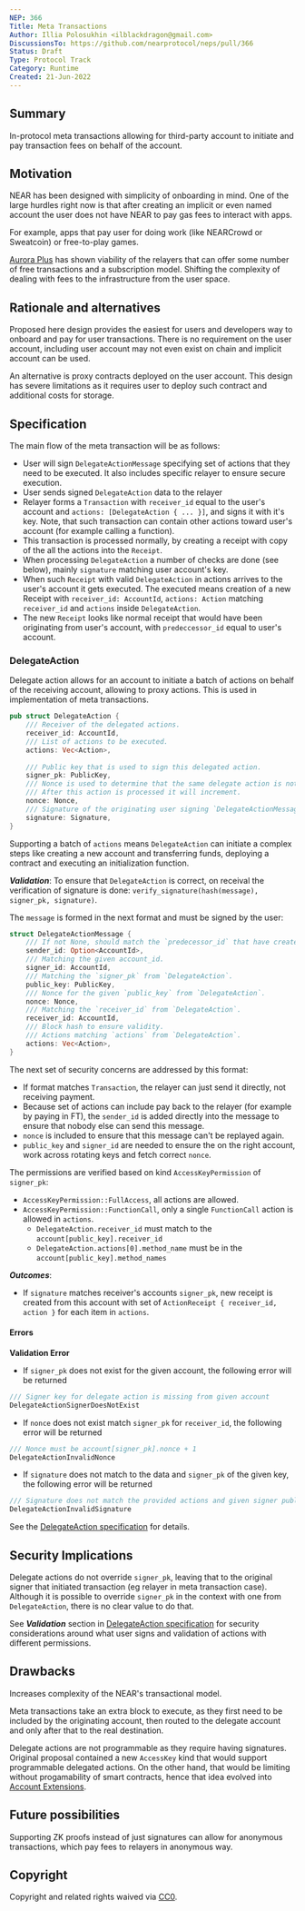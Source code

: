 ```yaml
---
NEP: 366
Title: Meta Transactions
Author: Illia Polosukhin <ilblackdragon@gmail.com>
DiscussionsTo: https://github.com/nearprotocol/neps/pull/366
Status: Draft
Type: Protocol Track
Category: Runtime
Created: 21-Jun-2022
---
```


## Summary

In-protocol meta transactions allowing for third-party account to initiate and pay transaction fees on behalf of the account.

## Motivation

NEAR has been designed with simplicity of onboarding in mind. One of the large hurdles right now is that after creating an implicit or even named account the user does not have NEAR to pay gas fees to interact with apps.

For example, apps that pay user for doing work (like NEARCrowd or Sweatcoin) or free-to-play games.

[Aurora Plus](https://aurora.plus) has shown viability of the relayers that can offer some number of free transactions and a subscription model. Shifting the complexity of dealing with fees to the infrastructure from the user space.

## Rationale and alternatives

Proposed here design provides the easiest for users and developers way to onboard and pay for user transactions.
There is no requirement on the user account, including user account may not even exist on chain and implicit account can be used.

An alternative is proxy contracts deployed on the user account.
This design has severe limitations as it requires user to deploy such contract and additional costs for storage.

## Specification

The main flow of the meta transaction will be as follows:
 - User will sign `DelegateActionMessage` specifying set of actions that they need to be executed. It also includes specific relayer to ensure secure execution.
 - User sends signed `DelegateAction` data to the relayer
 - Relayer forms a `Transaction` with `receiver_id` equal to the user's account and `actions: [DelegateAction { ... }]`, and signs it with it's key. Note, that such transaction can contain other actions toward user's account (for example calling a function).
 - This transaction is processed normally, by creating a receipt with copy of the all the actions into the `Receipt`.
 - When processing `DelegateAction` a number of checks are done (see below), mainly `signature` matching user account's key.
 - When such `Receipt` with valid `DelegateAction` in actions arrives to the user's account it gets executed. The executed means creation of a new Receipt with `receiver_id: AccountId`, `actions: Action` matching `receiver_id` and `actions` inside `DelegateAction`. 
 - The new `Receipt` looks like normal receipt that would have been originating from user's account, with `predeccessor_id` equal to user's account.

### DelegateAction

Delegate action allows for an account to initiate a batch of actions on behalf of the receiving account, allowing to proxy actions. This is used in implementation of meta transactions.

```rust
pub struct DelegateAction {
    /// Receiver of the delegated actions.
    receiver_id: AccountId,
    /// List of actions to be executed.
    actions: Vec<Action>,
 
    /// Public key that is used to sign this delegated action.
    signer_pk: PublicKey,
    /// Nonce is used to determine that the same delegate action is not sent twice by relayers and should match for given account's `signer_pk`. 
    /// After this action is processed it will increment.
    nonce: Nonce,
    /// Signature of the originating user signing `DelegateActionMessage` formed out of the data in the `DelegateAction`.
    signature: Signature,
}
```

 Supporting a batch of `actions` means `DelegateAction` can initiate a complex steps like creating a new account and transferring funds, deploying a contract and executing an initialization function.

***Validation***:
To ensure that `DelegateAction` is correct, on receival the verification of signature is done: `verify_signature(hash(message), signer_pk, signature)`.

The `message` is formed in the next format and must be signed by the user:
```rust
struct DelegateActionMessage {
    /// If not None, should match the `predecessor_id` that have created `DelegateAction`.
    sender_id: Option<AccountId>,
    /// Matching the given account_id.
    signer_id: AccountId,
    /// Matching the `signer_pk` from `DelegateAction`.
    public_key: PublicKey,
    /// Nonce for the given `public_key` from `DelegateAction`.
    nonce: Nonce,
    /// Matching the `receiver_id` from `DelegateAction`.
    receiver_id: AccountId,
    /// Block hash to ensure validity.
    /// Actions matching `actions` from `DelegateAction`.
    actions: Vec<Action>,
}
```

The next set of security concerns are addressed by this format:
 - If format matches `Transaction`, the relayer can just send it directly, not receiving payment.
 - Because set of actions can include pay back to the relayer (for example by paying in FT), the `sender_id` is added directly into the message to ensure that nobody else can send this message.
 - `nonce` is included to ensure that this message can't be replayed again.
 - `public_key` and `signer_id` are needed to ensure the on the right account, work across rotating keys and fetch correct `nonce`.

The permissions are verified based on kind `AccessKeyPermission` of `signer_pk`:
 - `AccessKeyPermission::FullAccess`, all actions are allowed.
 - `AccessKeyPermission::FunctionCall`, only a single `FunctionCall` action is allowed in `actions`. 
    - `DelegateAction.receiver_id` must match to the `account[public_key].receiver_id`
    - `DelegateAction.actions[0].method_name` must be in the `account[public_key].method_names`

***Outcomes***:
- If `signature` matches receiver's accounts `signer_pk`, new receipt is created from this account with set of `ActionReceipt { receiver_id, action }` for each item in `actions`. 

#### Errors

**Validation Error**
- If `signer_pk` does not exist for the given account, the following error will be returned
```rust
/// Signer key for delegate action is missing from given account
DelegateActionSignerDoesNotExist
```

- If `nonce` does not exist match `signer_pk` for  `receiver_id`, the following error will be returned
```rust
/// Nonce must be account[signer_pk].nonce + 1
DelegateActionInvalidNonce
```

- If `signature` does not match to the data and `signer_pk` of the given key, the following error will be returned
```rust
/// Signature does not match the provided actions and given signer public key.
DelegateActionInvalidSignature
```


See the [DelegateAction specification](specs/RuntimeSepc/Actions.md#DelegateAction) for details.

## Security Implications

Delegate actions do not override `signer_pk`, leaving that to the original signer that initiated transaction (eg relayer in meta transaction case). Although it is possible to override `signer_pk` in the context with one from `DelegateAction`, there is no clear value to do that.

See ***Validation*** section in [DelegateAction specification](specs/RuntimeSepc/Actions.md#DelegateAction) for security considerations around what user signs and validation of actions with different permissions.

## Drawbacks

Increases complexity of the NEAR's transactional model.

Meta transactions take an extra block to execute, as they first need to be included by the originating account, then routed to the delegate account and only after that to the real destination.

Delegate actions are not programmable as they require having signatures. Original proposal contained a new `AccessKey` kind that would support programmable delegated actions. On the other hand, that would be limiting without progamability of smart contracts, hence that idea evolved into [Account Extensions](https://github.com/nearprotocol/neps/pull/0000).

## Future possibilities

Supporting ZK proofs instead of just signatures can allow for anonymous transactions, which pay fees to relayers in anonymous way.

## Copyright
[copyright]: #copyright

Copyright and related rights waived via [CC0](https://creativecommons.org/publicdomain/zero/1.0/).
